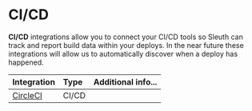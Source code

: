# CI/CD

**CI/CD** integrations allow you to connect your CI/CD tools so Sleuth can track and report build data within your deploys. In the near future these integrations will allow us to automatically discover when a deploy has happened.

| Integration | Type | Additional info... |
| :--- | :--- | :--- |
| [CircleCI](circleci.md) | CI/CD |  |

